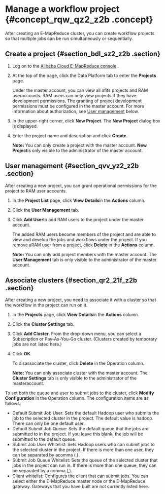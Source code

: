 # Manage a workflow project {#concept_rqw_qz2_z2b .concept}

After creating an E-MapReduce cluster, you can create workflow projects so that multiple jobs can be run simultaneously or sequentially.

## Create a project {#section_bdl_sz2_z2b .section}

1.  Log on to the [Alibaba Cloud E-MapReduce console](https://partners-intl.console.aliyun.com/#/emr) .
2.  At the top of the page, click the Data Platform tab to enter the **Projects** page.

    Under the master account, you can view all ofits projects and RAM useraccounts. RAM users can only view projects if they have development permissions. The granting of project development permissions must be configured in the master account. For more information about authorization, see [User management](#section_qvv_yz2_z2b) below.

3.  In the upper-right corner, click **New Project**. The **New Project** dialog box is displayed.
4.  Enter the project name and description and click **Create**.

    **Note:** You can only create a project with the master account. **New Project**is only visible to the administrator of the master account.


## User management {#section_qvv_yz2_z2b .section}

After creating a new project, you can grant operational permissions for the project to RAM user accounts.

1.  In the **Project List** page, click **View Details**in the **Actions** column.
2.  Click the **User Management** tab.
3.  Click **Add User**to add RAM users to the project under the master account.

    The added RAM users become members of the project and are able to view and develop the jobs and workflows under the project. If you remove aRAM user from a project, click **Delete** in the **Actions** column.

    **Note:** You can only add project members with the master account. The **User Management** tab is only visible to the administrator of the master account.


## Associate clusters {#section_qr2_21f_z2b .section}

After creating a new project, you need to associate it with a cluster so that the workflow in the project can run on it.

1.  In the **Projects** page, click **View Details**in the **Actions** column.
2.  Click the **Cluster Settings** tab.
3.  Click **Add Cluster**. From the drop-down menu, you can select a Subscription or Pay-As-You-Go cluster. \(Clusters created by temporary jobs are not listed here.\)
4.  Click **OK**.

    To disassociate the cluster, click **Delete** in the Operation column.

    **Note:** You can only associate cluster with the master account. The **Cluster Settings** tab is only visible to the administrator of the masteraccount.


To set both the queue and user to submit jobs to the cluster, click **Modify Configuration** in the Operation column. The configuration items are as follows:

-   Default Submit Job User: Sets the default Hadoop user who submits the job to the selected cluster in the project. The default value is hadoop. There can only be one default user.
-   Default Submit Job Queue: Sets the default queue that the jobs are submitted to in the project. If you leave this blank, the job will be submitted to the default queue.
-   Submit Job User Whitelist: Sets Hadoop users who can submit jobs to the selected cluster in the project. If there is more than one user, they can be separated by acomma \(,\).
-   Submit Job Queue Whitelist: Sets the queue of the selected cluster that jobs in the project can run in. If there is more than one queue, they can be separated by a comma \(,\).
-   Client whitelist: Configures the client that can submit jobs. You can select either the E-MapReduce master node or the E-MapReduce gateway. Gateways that you have built are not currently listed here.

